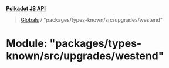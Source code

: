 **[Polkadot JS API](../README.md)**

> [Globals](../globals.md) / "packages/types-known/src/upgrades/westend"

# Module: "packages/types-known/src/upgrades/westend"
